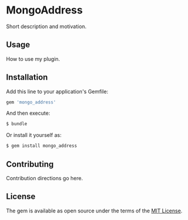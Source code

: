 # MongoAddress
Short description and motivation.

## Usage
How to use my plugin.

## Installation
Add this line to your application's Gemfile:

```ruby
gem 'mongo_address'
```

And then execute:
```bash
$ bundle
```

Or install it yourself as:
```bash
$ gem install mongo_address
```

## Contributing
Contribution directions go here.

## License
The gem is available as open source under the terms of the [MIT License](http://opensource.org/licenses/MIT).
